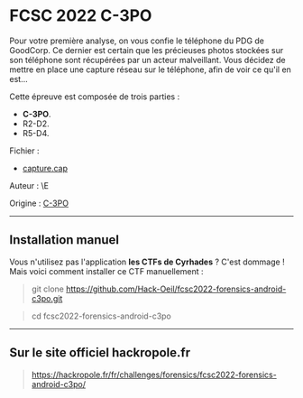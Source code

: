 # FCSC 2022 C-3PO

Pour votre première analyse, on vous confie le téléphone du PDG de GoodCorp. Ce dernier est certain que les précieuses photos stockées sur son téléphone sont récupérées par un acteur malveillant. Vous décidez de mettre en place une capture réseau sur le téléphone, afin de voir ce qu'il en est...

Cette épreuve est composée de trois parties :

- **C-3PO**.
- R2-D2.
- R5-D4.


Fichier :
- [capture.cap](https://hackropole.fr/filer/fcsc2022-forensics-android-c3po/public_filer/capture.cap)

Auteur : \E

Origine : [C-3PO](https://hackropole.fr/fr/challenges/forensics/fcsc2022-forensics-android-c3po/)

-----------



## Installation manuel
Vous n'utilisez pas l'application **les CTFs de Cyrhades** ? C'est dommage !
Mais voici comment installer ce CTF manuellement :

> git clone https://github.com/Hack-Oeil/fcsc2022-forensics-android-c3po.git

> cd fcsc2022-forensics-android-c3po


-----------

## Sur le site officiel hackropole.fr
> https://hackropole.fr/fr/challenges/forensics/fcsc2022-forensics-android-c3po/